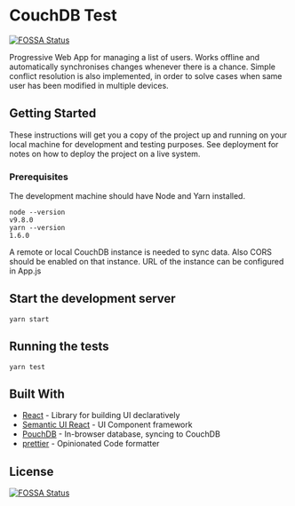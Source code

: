 # CouchDB Test
[![FOSSA Status](https://app.fossa.io/api/projects/git%2Bgithub.com%2Fzidik%2Fcouchdb-test.svg?type=shield)](https://app.fossa.io/projects/git%2Bgithub.com%2Fzidik%2Fcouchdb-test?ref=badge_shield)


Progressive Web App for managing a list of users. 
Works offline and automatically synchronises changes whenever there is a chance.
Simple conflict resolution is also implemented, in order to solve cases when same user has been modified in multiple devices.

## Getting Started

These instructions will get you a copy of the project up and running
on your local machine for development and testing purposes.
See deployment for notes on how to deploy the project on a live system.

### Prerequisites

The development machine should have Node and Yarn installed.

```
node --version
v9.8.0
yarn --version
1.6.0
```

A remote or local CouchDB instance is needed to sync data. Also CORS should be enabled on that instance.
URL of the instance can be configured in App.js

## Start the development server
```
yarn start
```

## Running the tests
```
yarn test
```

## Built With

* [React](https://reactjs.org/) - Library for building UI declaratively
* [Semantic UI React](https://react.semantic-ui.com/) - UI Component framework
* [PouchDB](https://pouchdb.com/) - In-browser database, syncing to CouchDB
* [prettier](https://prettier.io/) - Opinionated Code formatter


## License
[![FOSSA Status](https://app.fossa.io/api/projects/git%2Bgithub.com%2Fzidik%2Fcouchdb-test.svg?type=large)](https://app.fossa.io/projects/git%2Bgithub.com%2Fzidik%2Fcouchdb-test?ref=badge_large)